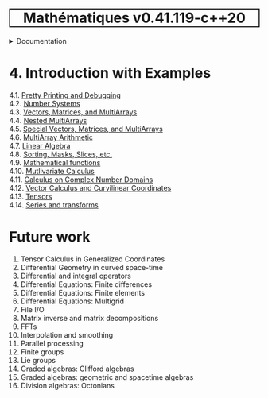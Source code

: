 <h1 style='border: 2px solid; text-align: center'>Mathématiques v0.41.119-c++20</h1>

<details>

<summary>Documentation</summary>

# [Documentation](../README.md)<br>
1. [License](../license/README.md)<br>
2. [About](../about/README.md)<br>
3. [Status, Planned Work & Release Notes](../status-release/README.md)<br>
4. _Introduction with Examples_ <br>
5. [Installation](../installation/README.md)<br>
6. [Your First Mathématiques Project](../first-project/README.md)<br>
7. [Usage Guide: Syntax, Data Types, Functions, etc](../user-guide/README.md)<br>
8. [Benchmarks](../benchmarks/README.md)<br>
9. [Tests](../test/README.md)<br>
10. [Developer Guide: Modifying and Extending Mathématiques](../developer-guide/README.md)<br>


</details>



# 4. Introduction with Examples

4.1. [Pretty Printing and Debugging](print-debug/README.md)<br>
4.2. [Number Systems](numbers/README.md)<br>
4.3. [Vectors, Matrices, and MultiArrays](multiarrays/README.md)<br>
4.4. [Nested MultiArrays](nested-multiarrays/README.md)<br>
4.5. [Special Vectors, Matrices, and MultiArrays](special-multiarrays/README.md)<br>
4.6. [MultiArray Arithmetic](multiarray-arithmetic/README.md)<br>
4.7. [Linear Algebra](linear-algebra/README.md)<br>
4.8. [Sorting, Masks, Slices, etc.](sort-mask-slice/README.md)<br>
4.9. [Mathematical functions](math-functions/README.md)<br>
4.10. [Mutlivariate Calculus](multi-var-calculus/README.md)<br>
4.11. [Calculus on Complex Number Domains](complex-calculus/README.md)<br>
4.12. [Vector Calculus and Curvilinear Coordinates](vector-calculus/README.md)<br>
4.13. [Tensors](tensors/README.md)<br>
4.14. [Series and transforms](series-transforms/README.md)<br>


# Future work

1. Tensor Calculus in Generalized Coordinates 
1. Differential Geometry in curved space-time
1. Differential and integral operators
1. Differential Equations: Finite differences
1. Differential Equations: Finite elements
1. Differential Equations: Multigrid
1. File I/O
1. Matrix inverse and matrix decompositions
1. FFTs
1. Interpolation and smoothing
1. Parallel processing
1. Finite groups
1. Lie groups
1. Graded algebras: Clifford algebras
1. Graded algebras: geometric and spacetime algebras
1. Division algebras: Octonians